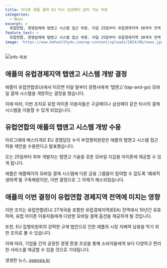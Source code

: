 ```yaml
---
title: 아이폰 애플 결제 EU 타사 삼성페이 압박 가능 허용
categories:
  - News
excerpt: >
  유럽연합, 경쟁업체에 탭앤고 시스템 접근 허용. 이달 25일부터 유럽경제지역 30개국 전역 적용. 애플페이 외에 구글페이, 삼성페이 결제 가능. 애플의 폐쇄적 생태계에 제약. EU, 애플페이 운영 방식 반독점법 위반 잠정 결론. 디지털시장법으로 강력한 규제 시행 중. EU의 조치는 10년간 유효.
feature_text: >
  유럽연합, 경쟁업체에 탭앤고 시스템 접근 허용. 이달 25일부터 유럽경제지역 30개국 전역 적용. 애플페이 외에 구글페이, 삼성페이 결제 가능. 애플의 폐쇄적 생태계에 제약. EU, 애플페이 운영 방식 반독점법 위반 잠정 결론. 디지털시장법으로 강력한 규제 시행 중. EU의 조치는 10년간 유효.
image: 'https://www.behealthy4u.com/wp-content/uploads/2024/06/news.jpg'
---
```


<p><img src="https://www.behealthy4u.com/wp-content/uploads/2024/06/news.jpg" alt="info 속보" /></p>

<h2 data-ke-size="size26">애플의 유럽경제지역 탭앤고 시스템 개방 결정</h2>

<p data-ke-size="size16">애플이 유럽연합(EU)에서 이르면 이달 말부터 경쟁사에게 '탭앤고'(tap-and-go) 모바일 결제 시스템을 개방하는 결정을 했습니다.</p>

<p data-ke-size="size16">이에 따라, 이번 조치로 유럽 아이폰 이용자들은 구글페이나 삼성페이 같은 타사의 결제 시스템을 이용할 수 있게 되었습니다.</p>

<h2 data-ke-size="size26">유럽연합의 애플의 탭앤고 시스템 개방 수용</h2>

<p data-ke-size="size16">마르그레테 베스타게르 EU 경쟁담당 수석 부집행위원장은 애플의 탭앤고 시스템 접근 허용 제안을 수용한다고 발표했습니다.</p>

<p data-ke-size="size16">오는 25일부터 외부 개발자는 탭앤고 기술을 갖춘 모바일 지갑을 아이폰에 제공할 수 있게 됩니다.</p>

<p data-ke-size="size16">애플은 애플페이의 모바일 결제 시스템에 다른 금융 그룹들이 참여할 수 없도록 '폐쇄적 생태계'를 구축해왔지만, 이번 결정으로 그 의제가 해소되었습니다.</p>

<h2 data-ke-size="size26">애플의 이번 결정이 유럽연합 경제지역 전역에 미치는 영향</h2>

<p data-ke-size="size16">이번 조치는 유럽연합(EU) 27개국을 포함한 유럽경제지역(EEA) 전역에서 10년간 유효하며, 유럽 아이폰 이용자들에게 다양한 모바일 결제 옵션을 제공하게 될 것입니다.</p>

<p data-ke-size="size16">또한, EU 집행위원회의 강력한 규제 법안으로 인한 애플의 시장 지배력 남용을 막기 위한 조치로 볼 수 있습니다.</p>

<p data-ke-size="size16">이에 따라, 기업들 간의 공정한 경쟁 환경 조성을 통해 소비자들에게 보다 다양하고 편리한 서비스를 제공할 수 있을 것으로 기대됩니다.</p>
생생한 뉴스, <a href="https://opensis.kr" rel="dofollow">opensis.kr</a>


